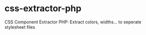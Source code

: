 css-extractor-php
=================

CSS Component Extractor PHP: Extract colors, widths... to seperate stylesheet files
